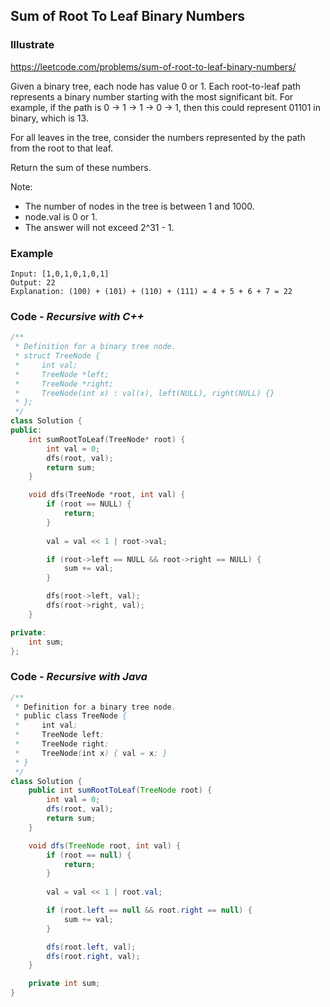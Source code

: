 ## Sum of Root To Leaf Binary Numbers
### Illustrate
<https://leetcode.com/problems/sum-of-root-to-leaf-binary-numbers/>

Given a binary tree, each node has value 0 or 1.  Each root-to-leaf path represents a binary number starting with the most significant bit.  For example, if the path is 0 -> 1 -> 1 -> 0 -> 1, then this could represent 01101 in binary, which is 13.

For all leaves in the tree, consider the numbers represented by the path from the root to that leaf.

Return the sum of these numbers.

Note:

- The number of nodes in the tree is between 1 and 1000.
- node.val is 0 or 1.
- The answer will not exceed 2^31 - 1.

### Example
```
Input: [1,0,1,0,1,0,1]
Output: 22
Explanation: (100) + (101) + (110) + (111) = 4 + 5 + 6 + 7 = 22
```

### Code - _Recursive with C++_

```c++
/**
 * Definition for a binary tree node.
 * struct TreeNode {
 *     int val;
 *     TreeNode *left;
 *     TreeNode *right;
 *     TreeNode(int x) : val(x), left(NULL), right(NULL) {}
 * };
 */
class Solution {
public:
    int sumRootToLeaf(TreeNode* root) {
        int val = 0;
        dfs(root, val);
        return sum;
    }

    void dfs(TreeNode *root, int val) {
        if (root == NULL) {
            return;
        }
        
        val = val << 1 | root->val;

        if (root->left == NULL && root->right == NULL) {
            sum += val;
        }

        dfs(root->left, val);
        dfs(root->right, val);
    }

private:
    int sum; 
};
```

### Code - _Recursive with Java_
```java
/**
 * Definition for a binary tree node.
 * public class TreeNode {
 *     int val;
 *     TreeNode left;
 *     TreeNode right;
 *     TreeNode(int x) { val = x; }
 * }
 */
class Solution {
    public int sumRootToLeaf(TreeNode root) {
        int val = 0;
        dfs(root, val);
        return sum;
    }

    void dfs(TreeNode root, int val) {
        if (root == null) {
            return;
        }
        
        val = val << 1 | root.val;

        if (root.left == null && root.right == null) {
            sum += val;
        }

        dfs(root.left, val);
        dfs(root.right, val);
    }

    private int sum;
}
```